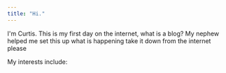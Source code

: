 ```yaml
---
title: "Hi."
---
```


I'm Curtis. This is my first day on the internet, what is a blog? My nephew helped me set this up what is happening take it down from the internet please

My interests include: